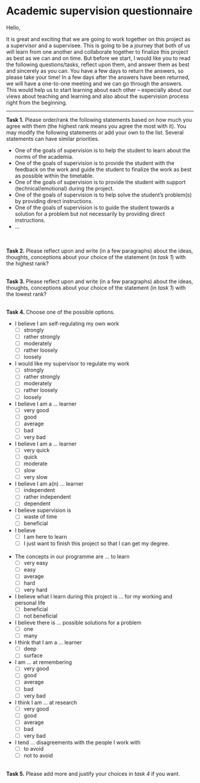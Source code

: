 # Academic supervision questionnaire  

Hello,  

It is great and exciting that we are going to work together on this project as a supervisor and a supervisee. This is going to be a journey that both of us will learn from one another and collaborate together to finalize this project as best as we can and on time. But before we start, I would like you to read the following questions/tasks, reflect upon them, and answer them as best and sincerely as you can. You have a few days to return the answers, so please take your time! In a few days after the answers have been returned, we will have a one-to-one meeting and we can go through the answers. This would help us to start learning about each other – especially about our views about teaching and learning and also about the supervision process right from the beginning.  

---

**Task 1.** Please order/rank the following statements based on how much you agree with them (the highest rank means you agree the most with it). You may modify the following statements or add your own to the list. Several statements can have similar priorities.  
  
- One of the goals of supervision is to help the student to learn about the norms of the academia.  
- One of the goals of supervision is to provide the student with the feedback on the work and guide the student to finalize the work as best as possible within the timetable.  
- One of the goals of supervision is to provide the student with support (technical/emotional) during the project.
- One of the goals of supervision is to help solve the student’s problem(s) by providing direct instructions.  
- One of the goals of supervision is to guide the student towards a solution for a problem but not necessarily by providing direct instructions.  
- ...  
&nbsp;  
&nbsp;  

**Task 2.** Please reflect upon and write (in a few paragraphs) about the ideas, thoughts, conceptions about your choice of the statement (in _task 1_) with the highest rank?
&nbsp;  
&nbsp;  

**Task 3.** Please reflect upon and write (in a few paragraphs) about the ideas, thoughts, conceptions about your choice of the statement (in _task 1_) with the lowest rank?
&nbsp;  
&nbsp;  

**Task 4.** Choose one of the possible options.

- I believe I am self-regulating my own work  
  - [ ]  strongly
  - [ ]  rather strongly
  - [ ]  moderately
  - [ ]  rather loosely
  - [ ]  loosely
&nbsp;  

- I would like my supervisor to regulate my work
  - [ ]  strongly
  - [ ]  rather strongly
  - [ ]  moderately
  - [ ]  rather loosely
  - [ ]  loosely
&nbsp;  

- I believe I am a ... learner  
  - [ ] very good
  - [ ] good
  - [ ] average
  - [ ] bad
  - [ ] very bad
&nbsp;  

- I believe I am a ...  learner
  - [ ]  very quick
  - [ ]  quick
  - [ ]  moderate
  - [ ]  slow
  - [ ]  very slow
&nbsp;  

- I believe I am a(n) ... learner
  - [ ] independent
  - [ ] rather independent
  - [ ] dependent
&nbsp;  

- I believe supervision is
  - [ ] waste of time
  - [ ] beneficial
&nbsp;  

- I believe
  - [ ]  I am here to learn
  - [ ]  I just want to finish this project so that I can get my degree.  
&nbsp;  

- The concepts in our programme are ... to learn
  - [ ] very easy
  - [ ] easy
  - [ ] average
  - [ ] hard
  - [ ] very hard
&nbsp;  

- I believe what I learn during this project is ... for my working and personal life
  - [ ] beneficial
  - [ ] not beneficial
&nbsp;  

- I believe there is ... possible solutions for a problem
  - [ ] one
  - [ ] many
&nbsp;  

- I think that I am a ... learner
  - [ ] deep
  - [ ] surface
&nbsp;  

- I am ... at remembering
  - [ ] very good
  - [ ] good
  - [ ] average
  - [ ] bad
  - [ ] very bad
&nbsp;  

- I think I am ... at research
  - [ ] very good
  - [ ] good
  - [ ] average
  - [ ] bad
  - [ ] very bad
&nbsp;  

- I tend ... disagreements with the people I work with
  - [ ] to avoid
  - [ ] not to avoid  
&nbsp;  

**Task 5.** Please add more and justify your choices in _task 4_ if you want.  
